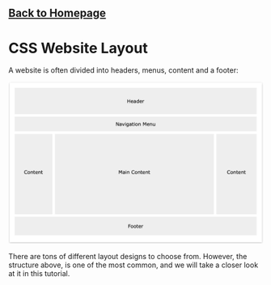 ## [Back to Homepage](https://pengchen11.github.io/reading-notes/readme.md)

# CSS Website Layout
A website is often divided into headers, menus, content and a footer:  

![pic](img/layout.png)

There are tons of different layout designs to choose from. However, the structure above, is one of the most common, and we will take a closer look at it in this tutorial.